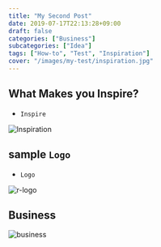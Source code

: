 ```yaml
---
title: "My Second Post"
date: 2019-07-17T22:13:28+09:00
draft: false
categories: ["Business"]
subcategories: ["Idea"]
tags: ["How-to", "Test", "Inspiration"]
cover: "/images/my-test/inspiration.jpg"
---
```


## **What Makes you Inspire?**

- `Inspire`

![Inspiration](/images/my-test/inspiration.jpg)

## sample `Logo`

- `Logo`

![r-logo](/images/my-test/logo.jpg)

## Business

![business](https://www.theselfemployed.com/wp-content/uploads/2015/05/loan.jpg)
